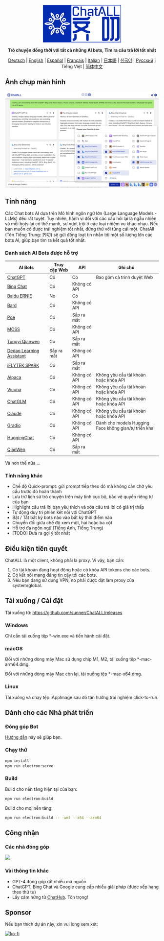 <div align="center">
  <img src="src/assets/logo-cover.png" width=256></img>
  <p><strong>Trò chuyện đồng thời với tất cả những AI bots, Tìm ra câu trả lời tốt nhất </strong></p>

[Deutsch](README_DE-DE.md) | [English](README.md) | [Español](README_ES-ES.md) | [Français](README_FR-FR.md) | [Italian](README_IT-IT.md) | [日本語](README_JA-JP.md) | [한국어](README_KO-KR.md) | [Русский](README_RU-RU.md) | Tiếng Việt | [简体中文](README_ZH-CN.md)

</div>

## Ảnh chụp màn hình

![Screenshot](screenshots/screenshot-1.png?raw=true)

## Tính năng

Các Chat bots AI dựa trên Mô hình ngôn ngữ lớn (Large Language Models - LLMs) đều rất tuyệt. Tuy nhiên, hành vi đối với các câu hỏi lại là ngẫu nhiên và mỗi bots lại có thế mạnh, sự vượt trội ở các loại nhiệm vụ khác nhau. Nếu bạn muốn có được trải nghiệm tốt nhất, đừng thử với từng cái một. ChatAll (Tên Tiếng Trung: 齐叨) sẽ gửi đồng loạt tin nhắn tới một số lượng lớn các bots AI, giúp bạn tìm ra kết quả tốt nhất.

### Danh sách AI Bots được hỗ trợ

| AI Bots                                                      | Truy cập Web | API          | Ghi chú                                               |
| ------------------------------------------------------------ | ------------ | ------------ | ----------------------------------------------------- |
| [ChatGPT](https://chat.openai.com)                           | Có           | Có           | Bao gồm cả trình duyệt Web                            |
| [Bing Chat](https://www.bing.com/new)                        | Có           | Không có API |                                                       |
| [Baidu ERNIE](https://yiyan.baidu.com/)                      | No           | Có           |                                                       |
| [Bard](https://bard.google.com/)                             | Có           | Không có API |                                                       |
| [Poe](https://poe.com/)                                      | Có           | Sắp ra mắt   |                                                       |
| [MOSS](https://moss.fastnlp.top/)                            | Có           | Không có API |                                                       |
| [Tongyi Qianwen](http://tongyi.aliyun.com/)                  | Có           | Sắp ra mắt   |                                                       |
| [Dedao Learning Assistant](https://ai.dedao.cn/)             | Sắp ra mắt   | Không có API |                                                       |
| [iFLYTEK SPARK](http://xinghuo.xfyun.cn/)                    | Có           | Sắp ra mắt   |                                                       |
| [Alpaca](https://crfm.stanford.edu/2023/03/13/alpaca.html)   | Có           | Không có API | Không yêu cầu tài khoản hoặc khóa API                 |
| [Vicuna](https://lmsys.org/blog/2023-03-30-vicuna/)          | Có           | Không có API | Không yêu cầu tài khoản hoặc khóa API                 |
| [ChatGLM](https://chatglm.cn/blog)                           | Có           | Không có API | Không yêu cầu tài khoản hoặc khóa API                 |
| [Claude](https://www.anthropic.com/index/introducing-claude) | Có           | Không có API | Không yêu cầu tài khoản hoặc khóa API                 |
| [Gradio](https://gradio.app/)                                | Có           | Không có API | Dành cho models Hugging Face không gian/tự triển khai |
| [HuggingChat](https://huggingface.co/chat/)                  | Có           | Không có API |                                                       |
| [QianWen](https://qianwen.aliyun.com/)                       | Có           | Sắp ra mắt   |                                                       |

Và hơn thế nữa ...

### Tính năng khác

- Chế độ Quick-prompt: gửi prompt tiếp theo đó mà không cần chờ yêu cầu trước đó hoàn thành
- Lưu trữ lịch sử trò chuyện trên máy tính cục bộ, bảo vệ quyền riêng tư của bạn
- Highlight câu trả lời bạn yêu thích và xóa câu trả lời có giá trị thấp
- Tự động duy trì phiên kết nối với ChatGPT
- Bật / Tắt bất kỳ bots nào vào bất kỳ thời điểm nào
- Chuyển đổi giữa chế độ xem một, hai hoặc ba cột
- Hỗ trợ đa ngôn ngữ (Tiếng Anh, Tiếng Trung)
- [TODO] Đưa ra gợi ý tốt nhất

## Điều kiện tiên quyết

ChatALL là một client, không phải là proxy. Vì vậy, bạn cần:

1. Có tài khoản đang hoạt động hoặc có khóa API tokens cho các bots.
2. Có kết nối mạng đáng tin cậy tới các bots.
3. Nếu bạn đang sử dụng VPN, nó phải được đặt làm proxy của system/global.

## Tải xuống / Cài đặt

Tải xuống từ: https://github.com/sunner/ChatALL/releases

### Windows

Chỉ cần tải xuống tệp \*-win.exe và tiến hành cài đặt.

### macOS

Đối với những dòng máy Mac sử dụng chip M1, M2, tải xuống tệp \*-mac-arm64.dmg.

Đối với những dòng máy Mac còn lại, tải xuống tệp \*-mac-x64.dmg.

### Linux

Tải xuống và chạy tệp .AppImage sau đó tận hưởng trải nghiệm click-to-run.

## Dành cho các Nhà phát triển

### Đóng góp Bot

[Hướng dẫn](https://github.com/sunner/ChatALL/wiki/%E5%A6%82%E4%BD%95%E6%B7%BB%E5%8A%A0%E4%B8%80%E4%B8%AA%E6%96%B0%E7%9A%84-AI-%E5%AF%B9%E8%AF%9D%E6%9C%BA%E5%99%A8%E4%BA%BA) này sẽ giúp bạn.

### Chạy thử

```bash
npm install
npm run electron:serve
```

### Build

Build cho nền tảng hiện tại của bạn:

```bash
npm run electron:build
```

Build cho mọi nền tảng:

```bash
npm run electron:build -- -wml --x64 --arm64
```

## Công nhận

### Các nhà đóng góp

<a href="https://github.com/sunner/ChatALL/graphs/contributors">
  <img src="https://contrib.rocks/image?repo=sunner/ChatALL" />
</a>

### Vài thông tin khác

- GPT-4 đóng góp rất nhiều mã nguồn
- ChatGPT, Bing Chat và Google cung cấp nhiều giải pháp (được xếp hạng theo thứ tự)
- Lấy cảm hứng từ [ChatHub](https://github.com/chathub-dev/chathub). Tôn trọng!

## Sponsor

Nếu bạn thích dự án này, xin vui lòng xem xét:

[![ko-fi](https://ko-fi.com/img/githubbutton_sm.svg)](https://ko-fi.com/F1F8KZJGJ)
